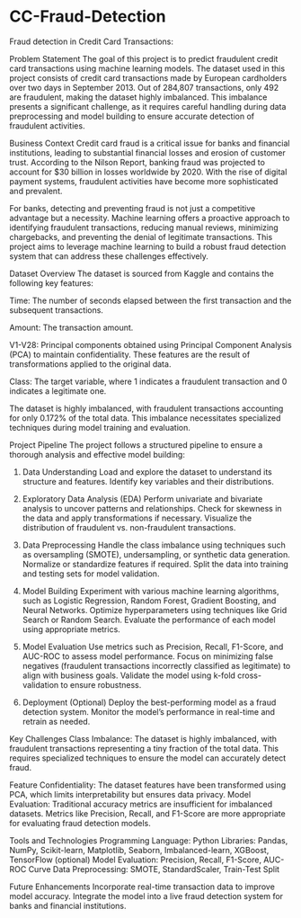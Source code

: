 # CC-Fraud-Detection
Fraud detection in Credit Card Transactions:

Problem Statement
The goal of this project is to predict fraudulent credit card transactions using machine learning models. The dataset used in this project consists of credit card transactions made by European cardholders over two days in September 2013. Out of 284,807 transactions, only 492 are fraudulent, making the dataset highly imbalanced. This imbalance presents a significant challenge, as it requires careful handling during data preprocessing and model building to ensure accurate detection of fraudulent activities.

Business Context
Credit card fraud is a critical issue for banks and financial institutions, leading to substantial financial losses and erosion of customer trust. According to the Nilson Report, banking fraud was projected to account for $30 billion in losses worldwide by 2020. With the rise of digital payment systems, fraudulent activities have become more sophisticated and prevalent.

For banks, detecting and preventing fraud is not just a competitive advantage but a necessity. Machine learning offers a proactive approach to identifying fraudulent transactions, reducing manual reviews, minimizing chargebacks, and preventing the denial of legitimate transactions. This project aims to leverage machine learning to build a robust fraud detection system that can address these challenges effectively.

Dataset Overview
The dataset is sourced from Kaggle and contains the following key features:

Time: The number of seconds elapsed between the first transaction and the subsequent transactions.

Amount: The transaction amount.

V1-V28: Principal components obtained using Principal Component Analysis (PCA) to maintain confidentiality. These features are the result of transformations applied to the original data.

Class: The target variable, where 1 indicates a fraudulent transaction and 0 indicates a legitimate one.

The dataset is highly imbalanced, with fraudulent transactions accounting for only 0.172% of the total data. This imbalance necessitates specialized techniques during model training and evaluation.

Project Pipeline
The project follows a structured pipeline to ensure a thorough analysis and effective model building:

1. Data Understanding
Load and explore the dataset to understand its structure and features.
Identify key variables and their distributions.

2. Exploratory Data Analysis (EDA)
Perform univariate and bivariate analysis to uncover patterns and relationships.
Check for skewness in the data and apply transformations if necessary.
Visualize the distribution of fraudulent vs. non-fraudulent transactions.

3. Data Preprocessing
Handle the class imbalance using techniques such as oversampling (SMOTE), undersampling, or synthetic data generation.
Normalize or standardize features if required.
Split the data into training and testing sets for model validation.

4. Model Building
Experiment with various machine learning algorithms, such as Logistic Regression, Random Forest, Gradient Boosting, and Neural Networks.
Optimize hyperparameters using techniques like Grid Search or Random Search.
Evaluate the performance of each model using appropriate metrics.

5. Model Evaluation
Use metrics such as Precision, Recall, F1-Score, and AUC-ROC to assess model performance.
Focus on minimizing false negatives (fraudulent transactions incorrectly classified as legitimate) to align with business goals.
Validate the model using k-fold cross-validation to ensure robustness.

6. Deployment (Optional)
Deploy the best-performing model as a fraud detection system.
Monitor the model’s performance in real-time and retrain as needed.

Key Challenges
Class Imbalance: The dataset is highly imbalanced, with fraudulent transactions representing a tiny fraction of the total data. This requires specialized techniques to ensure the model can accurately detect fraud.

Feature Confidentiality: The dataset features have been transformed using PCA, which limits interpretability but ensures data privacy.
Model Evaluation: Traditional accuracy metrics are insufficient for imbalanced datasets. Metrics like Precision, Recall, and F1-Score are more appropriate for evaluating fraud detection models.

Tools and Technologies
Programming Language: Python
Libraries: Pandas, NumPy, Scikit-learn, Matplotlib, Seaborn, Imbalanced-learn, XGBoost, TensorFlow (optional)
Model Evaluation: Precision, Recall, F1-Score, AUC-ROC Curve
Data Preprocessing: SMOTE, StandardScaler, Train-Test Split

Future Enhancements
Incorporate real-time transaction data to improve model accuracy.
Integrate the model into a live fraud detection system for banks and financial institutions.
